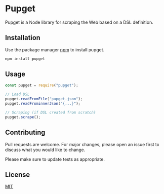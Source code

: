 # Pupget

Pupget is a Node library for scraping the Web based on a DSL definition.

## Installation

Use the package manager [npm](https://www.npmjs.com/) to install pupget.

```bash
npm install pupget
```

## Usage

```javascript
const pupget = require("pupget");

// Load DSL
pupget.readFromFile("pupget.json");
pupget.readFrominnerJson("{...}");

// Scraping (if DSL created from scratch)
pupget.scrape();
```

## Contributing

Pull requests are welcome. For major changes, please open an issue first to discuss what you would like to change.

Please make sure to update tests as appropriate.

## License

[MIT](https://choosealicense.com/licenses/mit/)
